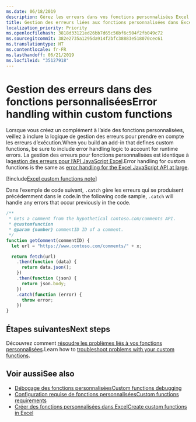 ```yaml
---
ms.date: 06/18/2019
description: Gérez les erreurs dans vos fonctions personnalisées Excel.
title: Gestion des erreurs liées aux fonctions personnalisées dans Excel
localization_priority: Priority
ms.openlocfilehash: 3818d33121ed26bb7d65c56bf6c504f2fb049c72
ms.sourcegitcommit: 382e2735a1295da914f2bfc38883e518070cec61
ms.translationtype: HT
ms.contentlocale: fr-FR
ms.lasthandoff: 06/21/2019
ms.locfileid: "35127918"
---
```

# <a name="error-handling-within-custom-functions"></a><span data-ttu-id="f3f93-103">Gestion des erreurs dans des fonctions personnalisées</span><span class="sxs-lookup"><span data-stu-id="f3f93-103">Error handling within custom functions</span></span>

<span data-ttu-id="f3f93-104">Lorsque vous créez un complément à l’aide des fonctions personnalisées, veillez à inclure la logique de gestion des erreurs pour prendre en compte les erreurs d’exécution.</span><span class="sxs-lookup"><span data-stu-id="f3f93-104">When you build an add-in that defines custom functions, be sure to include error handling logic to account for runtime errors.</span></span> <span data-ttu-id="f3f93-105">La gestion des erreurs pour fonctions personnalisées est identique à la[gestion des erreurs pour l’API JavaScript Excel](excel-add-ins-error-handling.md).</span><span class="sxs-lookup"><span data-stu-id="f3f93-105">Error handling for custom functions is the same as [error handling for the Excel JavaScript API at large](excel-add-ins-error-handling.md).</span></span>

[!include[Excel custom functions note](../includes/excel-custom-functions-note.md)]

<span data-ttu-id="f3f93-106">Dans l’exemple de code suivant, `.catch` gère les erreurs qui se produisent précédemment dans le code.</span><span class="sxs-lookup"><span data-stu-id="f3f93-106">In the following code sample, `.catch` will handle any errors that occur previously in the code.</span></span>

```js
/**
 * Gets a comment from the hypothetical contoso.com/comments API.
 * @customfunction
 * @param {number} commentID ID of a comment.
 */
function getComment(commentID) {
  let url = "https://www.contoso.com/comments/" + x;

  return fetch(url)
    .then(function (data) {
      return data.json();
    })
    .then(function (json) {
      return json.body;
    })
    .catch(function (error) {
      throw error;
    })
}
```

## <a name="next-steps"></a><span data-ttu-id="f3f93-107">Étapes suivantes</span><span class="sxs-lookup"><span data-stu-id="f3f93-107">Next steps</span></span>
<span data-ttu-id="f3f93-108">Découvrez comment [résoudre les problèmes liés à vos fonctions personnalisées](custom-functions-troubleshooting.md).</span><span class="sxs-lookup"><span data-stu-id="f3f93-108">Learn how to [troubleshoot problems with your custom functions](custom-functions-troubleshooting.md).</span></span>

## <a name="see-also"></a><span data-ttu-id="f3f93-109">Voir aussi</span><span class="sxs-lookup"><span data-stu-id="f3f93-109">See also</span></span>

* [<span data-ttu-id="f3f93-110">Débogage des fonctions personnalisées</span><span class="sxs-lookup"><span data-stu-id="f3f93-110">Custom functions debugging</span></span>](custom-functions-debugging.md)
* [<span data-ttu-id="f3f93-111">Configuration requise de fonctions personnalisées</span><span class="sxs-lookup"><span data-stu-id="f3f93-111">Custom functions requirements</span></span>](custom-functions-requirements.md)
* [<span data-ttu-id="f3f93-112">Créer des fonctions personnalisées dans Excel</span><span class="sxs-lookup"><span data-stu-id="f3f93-112">Create custom functions in Excel</span></span>](custom-functions-overview.md)

